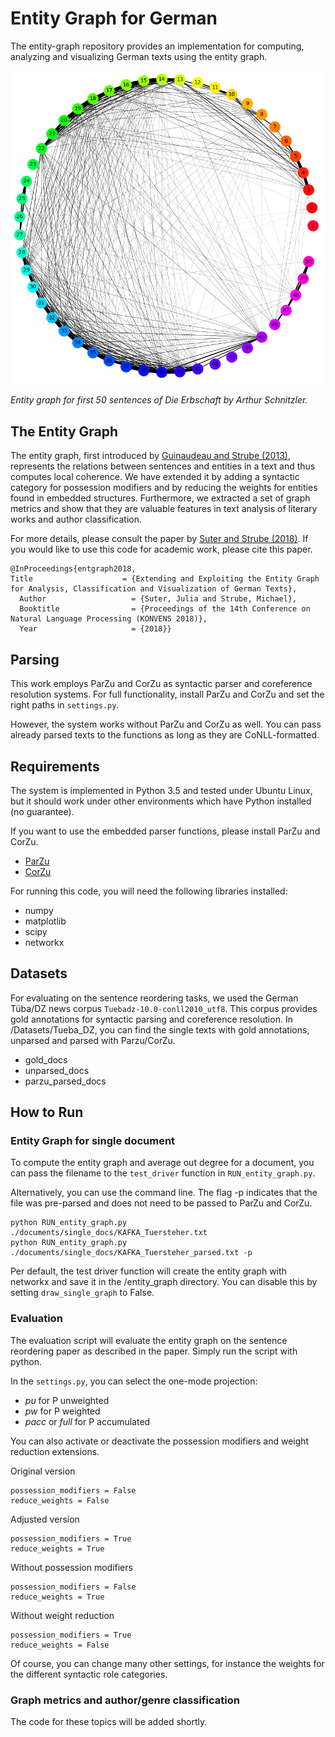 # Entity Graph for German

The entity-graph repository provides an implementation for computing, analyzing and visualizing German texts using the entity graph. 

![](images/SCHN_erbschft_1.png)

*Entity graph for first 50 sentences of Die Erbschaft by Arthur Schnitzler.*



## The Entity Graph

The entity graph, first introduced by [Guinaudeau and
Strube (2013)](http://www.aclweb.org/anthology/P13-1010), represents the relations between sentences and entities in a text and thus computes local coherence. We have extended it by adding a syntactic category for possession modifiers and by reducing the weights for entities found in embedded structures. Furthermore, we
extracted a set of graph metrics and show that they are valuable features in text analysis of literary works and author classification.

For more details, please consult the paper by [Suter and Strube (2018)](https://www.oeaw.ac.at/fileadmin/subsites/academiaecorpora/PDF/konvens18_15.pdf). If you would like to use this code for academic work, please cite this paper. 

```
@InProceedings{entgraph2018,  
Title                    = {Extending and Exploiting the Entity Graph for Analysis, Classification and Visualization of German Texts},
  Author                   = {Suter, Julia and Strube, Michael},
  Booktitle                = {Proceedings of the 14th Conference on Natural Language Processing (KONVENS 2018)},
  Year                     = {2018}}
```
## Parsing

This work employs ParZu and CorZu as syntactic parser and coreference resolution systems. For full functionality, install ParZu and CorZu and set the right paths in `settings.py`.

However, the system works without ParZu and CorZu as well. You can pass already parsed texts to the functions as long as they are CoNLL-formatted. 

## Requirements

The system is implemented in Python 3.5 and tested under Ubuntu Linux, but it should work under other environments which have Python installed (no guarantee).

If you want to use the embedded parser functions, please install ParZu and CorZu.

- [ParZu](https://github.com/rsennrich/ParZu)
- [CorZu](https://github.com/dtuggener/CorZu)

For running this code, you will need the following libraries installed:

- numpy
- matplotlib
- scipy
- networkx
 

## Datasets

For evaluating on the sentence reordering tasks, we used the German Tüba/DZ news corpus `Tuebadz-10.0-conll2010_utf8`. 
This corpus provides gold annotations for syntactic parsing and coreference resolution. 
In /Datasets/Tueba_DZ, you can find the single texts with gold annotations, unparsed and parsed with Parzu/CorZu.

- gold_docs
- unparsed_docs 
- parzu_parsed_docs

## How to Run

### Entity Graph for single document

To compute the entity graph and average out degree for a document, you can pass the filename to the  `test_driver` function in `RUN_entity_graph.py`.

Alternatively, you can use the command line. The flag -p indicates that the file was pre-parsed and does not need to be passed to ParZu and CorZu.

```
python RUN_entity_graph.py ./documents/single_docs/KAFKA_Tuersteher.txt
python RUN_entity_graph.py ./documents/single_docs/KAFKA_Tuersteher_parsed.txt -p 
```
Per default, the test driver function will create the entity graph with networkx and save it in the /entity_graph directory. You can disable this by setting `draw_single_graph` to False. 

### Evaluation

The evaluation script will evaluate the entity graph on the sentence reordering paper as described in the paper. Simply run the script with python. 

In the `settings.py`, you can select the one-mode projection:


- *pu* for P unweighted
- *pw* for P weighted
- *pacc* or *full* for P accumulated

You can also activate or deactivate the possession modifiers and weight reduction extensions. 


Original version
```
possession_modifiers = False
reduce_weights = False
```

Adjusted version
```
possession_modifiers = True
reduce_weights = True
```

Without possession modifiers
```
possession_modifiers = False
reduce_weights = True
```

Without weight reduction
```
possession_modifiers = True
reduce_weights = False
```

Of course, you can change many other settings, for instance the weights for the different syntactic role categories. 


### Graph metrics and author/genre classification

The code for these topics will be added shortly. 